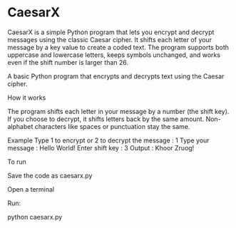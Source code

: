 # CaesarX
CaesarX is a simple Python program that lets you encrypt and decrypt messages using the classic Caesar cipher. It shifts each letter of your message by a key value to create a coded text. The program supports both uppercase and lowercase letters, keeps symbols unchanged, and works even if the shift number is larger than 26.

A basic Python program that encrypts and decrypts text using the Caesar cipher.

How it works

The program shifts each letter in your message by a number (the shift key).
If you choose to decrypt, it shifts letters back by the same amount.
Non-alphabet characters like spaces or punctuation stay the same.

Example
Type 1 to encrypt or 2 to decrypt the message : 1
Type your message : Hello World!
Enter shift key : 3
Output : Khoor Zruog!

To run

Save the code as caesarx.py

Open a terminal

Run:

python caesarx.py
